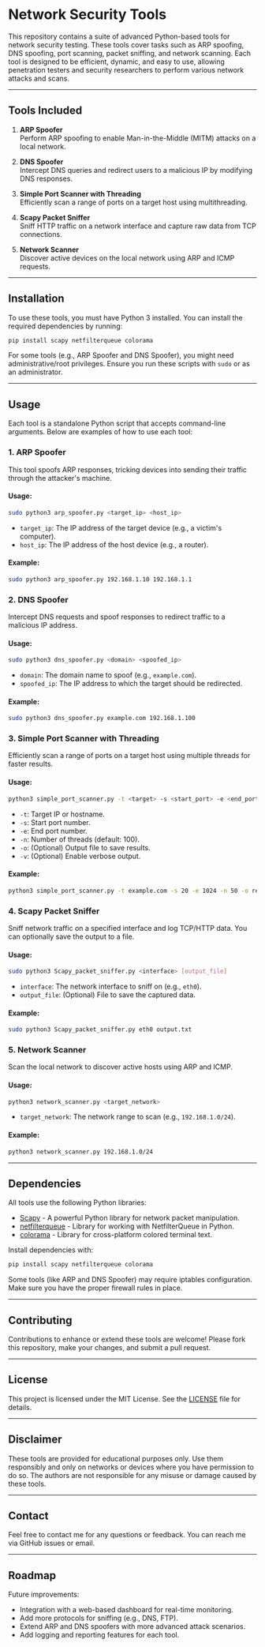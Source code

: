 # Network Security Tools

This repository contains a suite of advanced Python-based tools for network security testing. These tools cover tasks such as ARP spoofing, DNS spoofing, port scanning, packet sniffing, and network scanning. Each tool is designed to be efficient, dynamic, and easy to use, allowing penetration testers and security researchers to perform various network attacks and scans.

---

## Tools Included

1. **ARP Spoofer**  
   Perform ARP spoofing to enable Man-in-the-Middle (MITM) attacks on a local network.
   
2. **DNS Spoofer**  
   Intercept DNS queries and redirect users to a malicious IP by modifying DNS responses.
   
3. **Simple Port Scanner with Threading**  
   Efficiently scan a range of ports on a target host using multithreading.
   
4. **Scapy Packet Sniffer**  
   Sniff HTTP traffic on a network interface and capture raw data from TCP connections.
   
5. **Network Scanner**  
   Discover active devices on the local network using ARP and ICMP requests.

---

## Installation

To use these tools, you must have Python 3 installed. You can install the required dependencies by running:

```bash
pip install scapy netfilterqueue colorama
```

For some tools (e.g., ARP Spoofer and DNS Spoofer), you might need administrative/root privileges. Ensure you run these scripts with `sudo` or as an administrator.

---

## Usage

Each tool is a standalone Python script that accepts command-line arguments. Below are examples of how to use each tool:

### 1. ARP Spoofer

This tool spoofs ARP responses, tricking devices into sending their traffic through the attacker's machine.

#### Usage:
```bash
sudo python3 arp_spoofer.py <target_ip> <host_ip>
```

- `target_ip`: The IP address of the target device (e.g., a victim's computer).
- `host_ip`: The IP address of the host device (e.g., a router).

#### Example:
```bash
sudo python3 arp_spoofer.py 192.168.1.10 192.168.1.1
```

### 2. DNS Spoofer

Intercept DNS requests and spoof responses to redirect traffic to a malicious IP address.

#### Usage:
```bash
sudo python3 dns_spoofer.py <domain> <spoofed_ip>
```

- `domain`: The domain name to spoof (e.g., `example.com`).
- `spoofed_ip`: The IP address to which the target should be redirected.

#### Example:
```bash
sudo python3 dns_spoofer.py example.com 192.168.1.100
```

### 3. Simple Port Scanner with Threading

Efficiently scan a range of ports on a target host using multiple threads for faster results.

#### Usage:
```bash
python3 simple_port_scanner.py -t <target> -s <start_port> -e <end_port> -n <threads> [-o <output_file>] [-v]
```

- `-t`: Target IP or hostname.
- `-s`: Start port number.
- `-e`: End port number.
- `-n`: Number of threads (default: 100).
- `-o`: (Optional) Output file to save results.
- `-v`: (Optional) Enable verbose output.

#### Example:
```bash
python3 simple_port_scanner.py -t example.com -s 20 -e 1024 -n 50 -o results.txt -v
```

### 4. Scapy Packet Sniffer

Sniff network traffic on a specified interface and log TCP/HTTP data. You can optionally save the output to a file.

#### Usage:
```bash
sudo python3 Scapy_packet_sniffer.py <interface> [output_file]
```

- `interface`: The network interface to sniff on (e.g., `eth0`).
- `output_file`: (Optional) File to save the captured data.

#### Example:
```bash
sudo python3 Scapy_packet_sniffer.py eth0 output.txt
```

### 5. Network Scanner

Scan the local network to discover active hosts using ARP and ICMP.

#### Usage:
```bash
python3 network_scanner.py <target_network>
```

- `target_network`: The network range to scan (e.g., `192.168.1.0/24`).

#### Example:
```bash
python3 network_scanner.py 192.168.1.0/24
```

---

## Dependencies

All tools use the following Python libraries:
- [Scapy](https://scapy.net/) - A powerful Python library for network packet manipulation.
- [netfilterqueue](https://github.com/kti/python-netfilterqueue) - Library for working with NetfilterQueue in Python.
- [colorama](https://pypi.org/project/colorama/) - Library for cross-platform colored terminal text.

Install dependencies with:
```bash
pip install scapy netfilterqueue colorama
```

Some tools (like ARP and DNS Spoofer) may require iptables configuration. Make sure you have the proper firewall rules in place.

---

## Contributing

Contributions to enhance or extend these tools are welcome! Please fork this repository, make your changes, and submit a pull request.

---

## License

This project is licensed under the MIT License. See the [LICENSE](LICENSE) file for details.

---

## Disclaimer

These tools are provided for educational purposes only. Use them responsibly and only on networks or devices where you have permission to do so. The authors are not responsible for any misuse or damage caused by these tools.

---

## Contact

Feel free to contact me for any questions or feedback. You can reach me via GitHub issues or email.

---

## Roadmap

Future improvements:
- Integration with a web-based dashboard for real-time monitoring.
- Add more protocols for sniffing (e.g., DNS, FTP).
- Extend ARP and DNS spoofers with more advanced attack scenarios.
- Add logging and reporting features for each tool.

